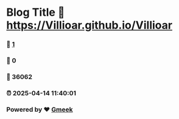 # Blog Title :link: https://Villioar.github.io/Villioar 
### :page_facing_up: [1](https://Villioar.github.io/Villioar/tag.html) 
### :speech_balloon: 0 
### :hibiscus: 36062 
### :alarm_clock: 2025-04-14 11:40:01 
### Powered by :heart: [Gmeek](https://github.com/Meekdai/Gmeek)
